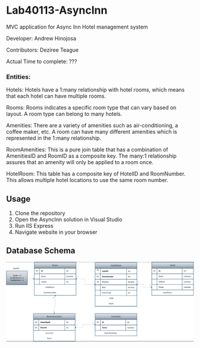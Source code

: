 # Lab40113-AsyncInn

 MVC application for Async Inn Hotel management system


Developer: Andrew Hinojosa

Contributors: Deziree Teague


Actual Time to complete: ???


### Entities:

Hotels: Hotels have a 1:many relationship with hotel rooms, which means that each hotel can have multiple rooms.

Rooms: Rooms indicates a specific room type that can vary based on layout. A room type can belong to many hotels.  

Amenities: There are a variety of amenities such as air-conditioning, a coffee maker, etc. A room can have many different amenities which is represented in the 1:many relationship.

RoomAmenities: This is a pure join table that has a combination of AmenitiesID and RoomID as a composite key. The many:1 relationship assures that an amenity will only be applied to a room once. 

HotelRoom: This table has a composite key of HotelID and RoomNumber. This allows multiple hotel locations to use the same room number. 

## Usage

1. Clone the repository 
2. Open the AsyncInn solution in Visual Studio
3. Run IIS Express
4. Navigate website in your browser

## Database Schema

![Lab40113](https://github.com/drewsview34/AsyncInn/blob/master/Assets/databaseSchema.JPG)
